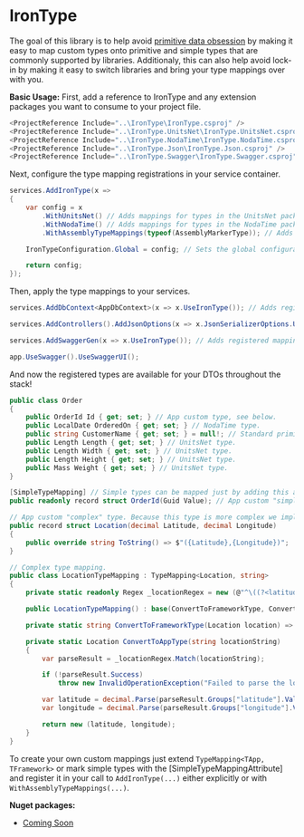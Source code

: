 
# IronType

The goal of this library is to help avoid [primitive data obsession](https://en.wikipedia.org/wiki/Primitive_data_type) by making it easy to map custom types onto primitive and simple types that are commonly supported by libraries. Additionaly, this can also help avoid lock-in by making it easy to switch libraries and bring your type mappings over with you.

**Basic Usage:**
First, add a reference to IronType and any extension packages you want to consume to your project file.
```csharp
<ProjectReference Include="..\IronType\IronType.csproj" />
<ProjectReference Include="..\IronType.UnitsNet\IronType.UnitsNet.csproj" />
<ProjectReference Include="..\IronType.NodaTime\IronType.NodaTime.csproj" />
<ProjectReference Include="..\IronType.Json\IronType.Json.csproj" />
<ProjectReference Include="..\IronType.Swagger\IronType.Swagger.csproj" />
```

Next, configure the type mapping registrations in your service container.
```csharp
services.AddIronType(x =>
{
    var config = x
        .WithUnitsNet() // Adds mappings for types in the UnitsNet package.
        .WithNodaTime() // Adds mappings for types in the NodaTime package.
        .WithAssemblyTypeMappings(typeof(AssemblyMarkerType)); // Adds mappings from the assembly containing the marker type.

    IronTypeConfiguration.Global = config; // Sets the global configuration. This can be useful for applying mappings below when the extension does not have access to a service container and you don't want to explicitly pass the configuration.

    return config;
});
```

Then, apply the type mappings to your services.
```csharp
services.AddDbContext<AppDbContext>(x => x.UseIronType()); // Adds registered mappings to EntityFramework.

services.AddControllers().AddJsonOptions(x => x.JsonSerializerOptions.UseIronType()); // Adds registered mappings to System.Text.Json.

services.AddSwaggerGen(x => x.UseIronType()); // Adds registered mappings to Swagger.

app.UseSwagger().UseSwaggerUI();
```

And now the registered types are available for your DTOs throughout the stack!
```csharp
public class Order
{
    public OrderId Id { get; set; } // App custom type, see below.
    public LocalDate OrderedOn { get; set; } // NodaTime type.
    public string CustomerName { get; set; } = null!; // Standard primitive type.
    public Length Length { get; set; } // UnitsNet type.
    public Length Width { get; set; } // UnitsNet type.
    public Length Height { get; set; } // UnitsNet type.
    public Mass Weight { get; set; } // UnitsNet type.
}

[SimpleTypeMapping] // Simple types can be mapped just by adding this attribute. A simple type is one which has a single constructor taking a single parameter, and has a single property. These are commonly used for ids and measures of a specific type (eg: PersonCount).
public readonly record struct OrderId(Guid Value); // App custom "simple" type.

// App custom "complex" type. Because this type is more complex we implement a custom mapper below.
public record struct Location(decimal Latitude, decimal Longitude)
{
    public override string ToString() => $"({Latitude},{Longitude})";
}

// Complex type mapping.
public class LocationTypeMapping : TypeMapping<Location, string>
{
    private static readonly Regex _locationRegex = new (@"^\((?<latitude>\d+(\.\d+){0,1}),(?<longitude>\d+(\.\d+){0,1})\)$");

    public LocationTypeMapping() : base(ConvertToFrameworkType, ConvertToAppType) { }

    private static string ConvertToFrameworkType(Location location) => location.ToString();

    private static Location ConvertToAppType(string locationString)
    {
        var parseResult = _locationRegex.Match(locationString);

        if (!parseResult.Success)
            throw new InvalidOperationException("Failed to parse the location. Format should be '(###.###,###.###)'");

        var latitude = decimal.Parse(parseResult.Groups["latitude"].Value);
        var longitude = decimal.Parse(parseResult.Groups["longitude"].Value);

        return new (latitude, longitude);
    }
}
```

To create your own custom mappings just extend `TypeMapping<TApp, TFramework>` or mark simple types with the [SimpleTypeMappingAttribute] and register it in your call to `AddIronType(...)` either explicitly or with `WithAssemblyTypeMappings(...)`.


**Nuget packages:**

- [Coming Soon](https://www.nuget.org/packages/.../)